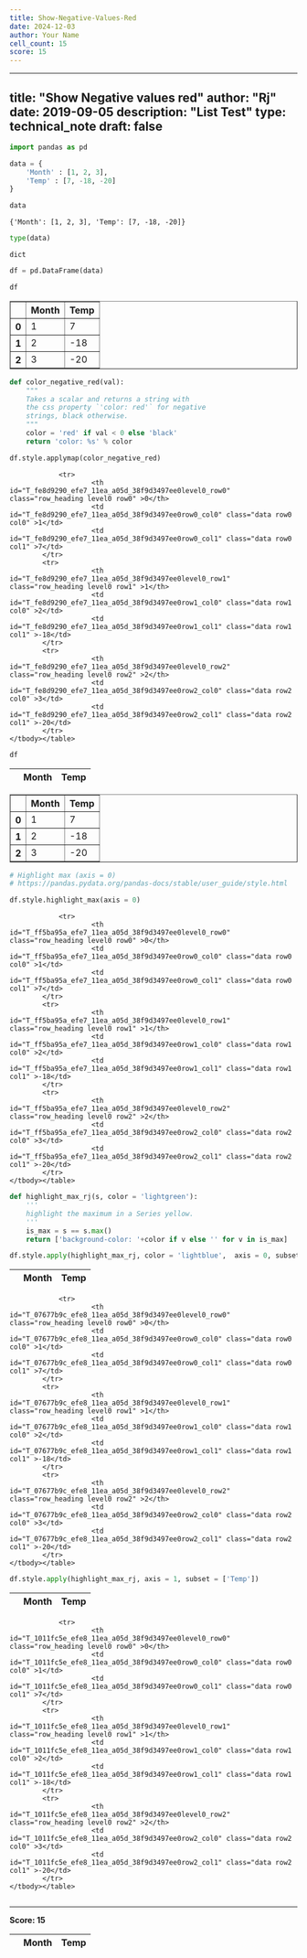 ```yaml
---
title: Show-Negative-Values-Red
date: 2024-12-03
author: Your Name
cell_count: 15
score: 15
---
```


---
title: "Show Negative values red"
author: "Rj"
date: 2019-09-05
description: "List Test"
type: technical_note
draft: false
---

```python
import pandas as pd
```


```python
data = {
    'Month' : [1, 2, 3],
    'Temp' : [7, -18, -20]
}
```


```python
data
```




    {'Month': [1, 2, 3], 'Temp': [7, -18, -20]}




```python
type(data)
```




    dict




```python
df = pd.DataFrame(data)
```


```python
df
```




<div>
<style scoped>
    .dataframe tbody tr th:only-of-type {
        vertical-align: middle;
    }

    .dataframe tbody tr th {
        vertical-align: top;
    }

    .dataframe thead th {
        text-align: right;
    }
</style>
<table border="1" class="dataframe">
  <thead>
    <tr style="text-align: right;">
      <th></th>
      <th>Month</th>
      <th>Temp</th>
    </tr>
  </thead>
  <tbody>
    <tr>
      <th>0</th>
      <td>1</td>
      <td>7</td>
    </tr>
    <tr>
      <th>1</th>
      <td>2</td>
      <td>-18</td>
    </tr>
    <tr>
      <th>2</th>
      <td>3</td>
      <td>-20</td>
    </tr>
  </tbody>
</table>
</div>




```python
def color_negative_red(val):
    """
    Takes a scalar and returns a string with
    the css property `'color: red'` for negative
    strings, black otherwise.
    """
    color = 'red' if val < 0 else 'black'
    return 'color: %s' % color
```


```python
df.style.applymap(color_negative_red)
```




<style  type="text/css" >
#T_fe8d9290_efe7_11ea_a05d_38f9d3497ee0row0_col0,#T_fe8d9290_efe7_11ea_a05d_38f9d3497ee0row0_col1,#T_fe8d9290_efe7_11ea_a05d_38f9d3497ee0row1_col0,#T_fe8d9290_efe7_11ea_a05d_38f9d3497ee0row2_col0{
            color:  black;
        }#T_fe8d9290_efe7_11ea_a05d_38f9d3497ee0row1_col1,#T_fe8d9290_efe7_11ea_a05d_38f9d3497ee0row2_col1{
            color:  red;
        }</style><table id="T_fe8d9290_efe7_11ea_a05d_38f9d3497ee0" ><thead>    <tr>        <th class="blank level0" ></th>        <th class="col_heading level0 col0" >Month</th>        <th class="col_heading level0 col1" >Temp</th>    </tr></thead><tbody>
                <tr>
                        <th id="T_fe8d9290_efe7_11ea_a05d_38f9d3497ee0level0_row0" class="row_heading level0 row0" >0</th>
                        <td id="T_fe8d9290_efe7_11ea_a05d_38f9d3497ee0row0_col0" class="data row0 col0" >1</td>
                        <td id="T_fe8d9290_efe7_11ea_a05d_38f9d3497ee0row0_col1" class="data row0 col1" >7</td>
            </tr>
            <tr>
                        <th id="T_fe8d9290_efe7_11ea_a05d_38f9d3497ee0level0_row1" class="row_heading level0 row1" >1</th>
                        <td id="T_fe8d9290_efe7_11ea_a05d_38f9d3497ee0row1_col0" class="data row1 col0" >2</td>
                        <td id="T_fe8d9290_efe7_11ea_a05d_38f9d3497ee0row1_col1" class="data row1 col1" >-18</td>
            </tr>
            <tr>
                        <th id="T_fe8d9290_efe7_11ea_a05d_38f9d3497ee0level0_row2" class="row_heading level0 row2" >2</th>
                        <td id="T_fe8d9290_efe7_11ea_a05d_38f9d3497ee0row2_col0" class="data row2 col0" >3</td>
                        <td id="T_fe8d9290_efe7_11ea_a05d_38f9d3497ee0row2_col1" class="data row2 col1" >-20</td>
            </tr>
    </tbody></table>




```python
df
```




<div>
<style scoped>
    .dataframe tbody tr th:only-of-type {
        vertical-align: middle;
    }

    .dataframe tbody tr th {
        vertical-align: top;
    }

    .dataframe thead th {
        text-align: right;
    }
</style>
<table border="1" class="dataframe">
  <thead>
    <tr style="text-align: right;">
      <th></th>
      <th>Month</th>
      <th>Temp</th>
    </tr>
  </thead>
  <tbody>
    <tr>
      <th>0</th>
      <td>1</td>
      <td>7</td>
    </tr>
    <tr>
      <th>1</th>
      <td>2</td>
      <td>-18</td>
    </tr>
    <tr>
      <th>2</th>
      <td>3</td>
      <td>-20</td>
    </tr>
  </tbody>
</table>
</div>




```python
# Highlight max (axis = 0)
# https://pandas.pydata.org/pandas-docs/stable/user_guide/style.html

df.style.highlight_max(axis = 0)
```




<style  type="text/css" >
#T_ff5ba95a_efe7_11ea_a05d_38f9d3497ee0row0_col1,#T_ff5ba95a_efe7_11ea_a05d_38f9d3497ee0row2_col0{
            background-color:  yellow;
        }</style><table id="T_ff5ba95a_efe7_11ea_a05d_38f9d3497ee0" ><thead>    <tr>        <th class="blank level0" ></th>        <th class="col_heading level0 col0" >Month</th>        <th class="col_heading level0 col1" >Temp</th>    </tr></thead><tbody>
                <tr>
                        <th id="T_ff5ba95a_efe7_11ea_a05d_38f9d3497ee0level0_row0" class="row_heading level0 row0" >0</th>
                        <td id="T_ff5ba95a_efe7_11ea_a05d_38f9d3497ee0row0_col0" class="data row0 col0" >1</td>
                        <td id="T_ff5ba95a_efe7_11ea_a05d_38f9d3497ee0row0_col1" class="data row0 col1" >7</td>
            </tr>
            <tr>
                        <th id="T_ff5ba95a_efe7_11ea_a05d_38f9d3497ee0level0_row1" class="row_heading level0 row1" >1</th>
                        <td id="T_ff5ba95a_efe7_11ea_a05d_38f9d3497ee0row1_col0" class="data row1 col0" >2</td>
                        <td id="T_ff5ba95a_efe7_11ea_a05d_38f9d3497ee0row1_col1" class="data row1 col1" >-18</td>
            </tr>
            <tr>
                        <th id="T_ff5ba95a_efe7_11ea_a05d_38f9d3497ee0level0_row2" class="row_heading level0 row2" >2</th>
                        <td id="T_ff5ba95a_efe7_11ea_a05d_38f9d3497ee0row2_col0" class="data row2 col0" >3</td>
                        <td id="T_ff5ba95a_efe7_11ea_a05d_38f9d3497ee0row2_col1" class="data row2 col1" >-20</td>
            </tr>
    </tbody></table>




```python
def highlight_max_rj(s, color = 'lightgreen'):
    '''
    highlight the maximum in a Series yellow.
    '''
    is_max = s == s.max()
    return ['background-color: '+color if v else '' for v in is_max]
```


```python
df.style.apply(highlight_max_rj, color = 'lightblue',  axis = 0, subset=['Temp'])
```




<style  type="text/css" >
#T_07677b9c_efe8_11ea_a05d_38f9d3497ee0row0_col1{
            background-color:  lightblue;
        }</style><table id="T_07677b9c_efe8_11ea_a05d_38f9d3497ee0" ><thead>    <tr>        <th class="blank level0" ></th>        <th class="col_heading level0 col0" >Month</th>        <th class="col_heading level0 col1" >Temp</th>    </tr></thead><tbody>
                <tr>
                        <th id="T_07677b9c_efe8_11ea_a05d_38f9d3497ee0level0_row0" class="row_heading level0 row0" >0</th>
                        <td id="T_07677b9c_efe8_11ea_a05d_38f9d3497ee0row0_col0" class="data row0 col0" >1</td>
                        <td id="T_07677b9c_efe8_11ea_a05d_38f9d3497ee0row0_col1" class="data row0 col1" >7</td>
            </tr>
            <tr>
                        <th id="T_07677b9c_efe8_11ea_a05d_38f9d3497ee0level0_row1" class="row_heading level0 row1" >1</th>
                        <td id="T_07677b9c_efe8_11ea_a05d_38f9d3497ee0row1_col0" class="data row1 col0" >2</td>
                        <td id="T_07677b9c_efe8_11ea_a05d_38f9d3497ee0row1_col1" class="data row1 col1" >-18</td>
            </tr>
            <tr>
                        <th id="T_07677b9c_efe8_11ea_a05d_38f9d3497ee0level0_row2" class="row_heading level0 row2" >2</th>
                        <td id="T_07677b9c_efe8_11ea_a05d_38f9d3497ee0row2_col0" class="data row2 col0" >3</td>
                        <td id="T_07677b9c_efe8_11ea_a05d_38f9d3497ee0row2_col1" class="data row2 col1" >-20</td>
            </tr>
    </tbody></table>




```python
df.style.apply(highlight_max_rj, axis = 1, subset = ['Temp'])
```




<style  type="text/css" >
#T_1011fc5e_efe8_11ea_a05d_38f9d3497ee0row0_col1,#T_1011fc5e_efe8_11ea_a05d_38f9d3497ee0row1_col1,#T_1011fc5e_efe8_11ea_a05d_38f9d3497ee0row2_col1{
            background-color:  lightgreen;
        }</style><table id="T_1011fc5e_efe8_11ea_a05d_38f9d3497ee0" ><thead>    <tr>        <th class="blank level0" ></th>        <th class="col_heading level0 col0" >Month</th>        <th class="col_heading level0 col1" >Temp</th>    </tr></thead><tbody>
                <tr>
                        <th id="T_1011fc5e_efe8_11ea_a05d_38f9d3497ee0level0_row0" class="row_heading level0 row0" >0</th>
                        <td id="T_1011fc5e_efe8_11ea_a05d_38f9d3497ee0row0_col0" class="data row0 col0" >1</td>
                        <td id="T_1011fc5e_efe8_11ea_a05d_38f9d3497ee0row0_col1" class="data row0 col1" >7</td>
            </tr>
            <tr>
                        <th id="T_1011fc5e_efe8_11ea_a05d_38f9d3497ee0level0_row1" class="row_heading level0 row1" >1</th>
                        <td id="T_1011fc5e_efe8_11ea_a05d_38f9d3497ee0row1_col0" class="data row1 col0" >2</td>
                        <td id="T_1011fc5e_efe8_11ea_a05d_38f9d3497ee0row1_col1" class="data row1 col1" >-18</td>
            </tr>
            <tr>
                        <th id="T_1011fc5e_efe8_11ea_a05d_38f9d3497ee0level0_row2" class="row_heading level0 row2" >2</th>
                        <td id="T_1011fc5e_efe8_11ea_a05d_38f9d3497ee0row2_col0" class="data row2 col0" >3</td>
                        <td id="T_1011fc5e_efe8_11ea_a05d_38f9d3497ee0row2_col1" class="data row2 col1" >-20</td>
            </tr>
    </tbody></table>




```python

```


---
**Score: 15**